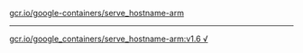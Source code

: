 [gcr.io/google-containers/serve_hostname-arm](https://hub.docker.com/r/sqeven/serve_hostname-arm/tags/) 

----
[gcr.io/google_containers/serve_hostname-arm:v1.6 √](https://hub.docker.com/r/sqeven/serve_hostname-arm/tags/)

